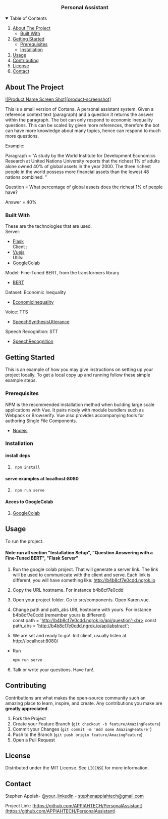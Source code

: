 <!-- PROJECT -->
<br />
  <h3 align="center">Personal Assistant</h3>
</p>


<!-- TABLE OF CONTENTS -->
<details open="open">
  <summary>Table of Contents</summary>
  <ol>
    <li>
      <a href="#about-the-project">About The Project</a>
      <ul>
        <li><a href="#built-with">Built With</a></li>
      </ul>
    </li>
    <li>
      <a href="#getting-started">Getting Started</a>
      <ul>
        <li><a href="#prerequisites">Prerequisites</a></li>
        <li><a href="#installation">Installation</a></li>
      </ul>
    </li>
    <li><a href="#usage">Usage</a></li>
    <li><a href="#contributing">Contributing</a></li>
    <li><a href="#license">License</a></li>
    <li><a href="#contact">Contact</a></li>
  </ol>
</details>



<!-- ABOUT THE PROJECT -->
## About The Project

[![Product Name Screen Shot][product-screenshot]](https://github.com/APPIAHTECH/PersonalAssistant/blob/main/images/screenshot.PNG)

This is a small version of Cortana. A personal assistant system. Given a reference context text (paragraph) and a question it returns the answer within the paragraph. The bot can only respond to economic inequality questions. This can be scaled by given more references, therefore the bot can have more knowledge about many topics, hence can respond to much more questions.

Example: 

Paragraph = "A study by the World Institute for Development Economics Research at United Nations University reports that the richest 1% of adults alone owned 40% of global assets in the year 2000. The three richest people in the world possess more financial assets than the lowest 48 nations combined. "

Question = What percentage of global assets does the richest 1% of people have?

Answer = 40%

### Built With

These are the technologies that are used.<br>
Server:
* [Flask](https://flask.palletsprojects.com/en/2.0.x/)<br>
Client :
* [Vuejs](https://vuejs.org/)<br>
Utils:
* [GoogleColab](https://research.google.com/colaboratory/)<br>

Model: Fine-Tuned BERT, from the transformers library
* [BERT](https://huggingface.co/transformers/pretrained_models.html)<br>

Dataset: Economic Inequality
* [EconomicInequality](https://rajpurkar.github.io/SQuAD-explorer/explore/1.1/dev/Economic_inequality.html?model=r-net+%20(ensemble)%20(Microsoft%20Research%20Asia)&version=1.1)<br>

Voice: TTS
* [SpeechSynthesisUtterance](https://developer.mozilla.org/en-US/docs/Web/API/SpeechSynthesisUtterance)<br>

Speech Recognition: STT
* [SpeechRecognition](https://developer.mozilla.org/en-US/docs/Web/API/SpeechRecognition)<br>

<!-- GETTING STARTED -->
## Getting Started

This is an example of how you may give instructions on setting up your project locally.
To get a local copy up and running follow these simple example steps.

### Prerequisites

NPM is the recommended installation method when building large scale applications with Vue. It pairs nicely with module bundlers such as Webpack or Browserify. Vue also provides accompanying tools for authoring Single File Components.
* [Nodejs](https://nodejs.org/en/)

### Installation

#### install deps
1. ```sh
    npm install
    ``` 

#### serve examples at localhost:8080
2. ```sh
    npm run serve
    ``` 
#### Acces to GoogleColab
3. [GoogleColab](https://colab.research.google.com/drive/1Lq2Gf06-kiwb4XSBYCyLTnojRBad5cVZ?usp=sharing)

<!-- USAGE EXAMPLES -->
## Usage

To run the project.

#### Note run all section "Installation Setup", "Question Answering with a Fine-Tuned BERT", "Flask Server"
1. Run the google colab project. That will generate a server link. The link will be used to communicate with the client and serve. Each link is different, you will have something like: http://b4b8cf7e0cdd.ngrok.io

2. Copy the URL hostname. For instance b4b8cf7e0cdd
3. Open your project folder. Go to src/components. Open Karen.vue.
4. Change path and path_abs URL hostname with yours. For instance b4b8cf7e0cdd (remember yours is different)<br>
const path = 'http://b4b8cf7e0cdd.ngrok.io/api/question';<br>
const path_abs = 'http://b4b8cf7e0cdd.ngrok.io/api/abstract';

5. We are set and ready to go!. Init client, usually listen at http://localhost:8080/
* Run
  ```sh
  npm run serve
  ``` 

6. Talk or write your questions. Have fun!.

<!-- CONTRIBUTING -->
## Contributing

Contributions are what makes the open-source community such an amazing place to learn, inspire, and create. Any contributions you make are **greatly appreciated**.

1. Fork the Project
2. Create your Feature Branch (`git checkout -b feature/AmazingFeature`)
3. Commit your Changes (`git commit -m 'Add some AmazingFeature'`)
4. Push to the Branch (`git push origin feature/AmazingFeature`)
5. Open a Pull Request



<!-- LICENSE -->
## License

Distributed under the MIT License. See `LICENSE` for more information.


<!-- CONTACT -->
## Contact

Stephen Appiah- [@your_linkedin](https://www.linkedin.com/in/stephenappiahtech/) - stephenappiahtech@gmail.com

Project Link: [https://github.com/APPIAHTECH/PersonalAssistant](https://github.com/APPIAHTECH/PersonalAssistant)
